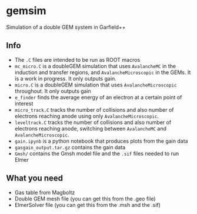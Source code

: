 # gemsim
Simulation of a double GEM system in Garfield++

## Info

- The `.C` files are intended to be run as ROOT macros
- `mc_micro.C` is a doubleGEM simulation that uses `AvalancheMC` in the induction and transfer regions, and `AvalancheMicroscopic` in the GEMs. It is a work in progress. It only outputs gain.
- `micro.C` is a doubleGEM simulation that uses `AvalancheMicroscopic` throughout. It only outputs gain
- `e_finder` finds the average energy of an electron at a certain point of interest
- `micro_track.C` tracks the number of collisions and also number of electrons reaching anode using only `AvalancheMicroscopic`.
- `leveltrack.C` tracks the number of collisions and also number of electrons reaching anode, switching between `AvalancheMC` and `AvalancheMicroscopic`.
- `gain.ipynb` is a python notebook that produces plots from the gain data
- `gasgain_output.tar.gz` contains the gain data
- `Gmsh/` contains the Gmsh model file and the `.sif` files needed to run Elmer 


## What you need

- Gas table from Magboltz
- Double GEM mesh file (you can get this from the .geo file)
- ElmerSolver file (you can get this from the .msh and the .sif)

 

